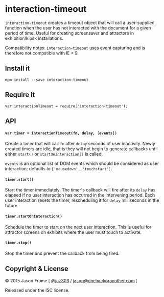 # interaction-timeout

`interaction-timeout` creates a timeout object that will call a user-supplied function when the user has not interacted with the document for a given period of time. Useful for creating screensaver and attractors in exhibition/kiosk installations.

Compatibility notes: `interaction-timeout` uses event capturing and is therefore not compatible with IE < 9.

## Install it

    npm install --save interaction-timeout

## Require it

	var interactionTimeout = require('interaction-timeout');

## API

#### `var timer = interactionTimeout(fn, delay, [events])`

Create a timer that will call `fn` after `delay` seconds of user inactivity. Newly created timers are idle, that is they will not begin to generate callbacks until either `start()` or `startOnInteraction()` is called.

`events` is an optional list of DOM events which should be considered as user interaction; defaults to `['mousedown', 'touchstart']`.

#### `timer.start()`

Start the timer immediately. The timer's callback will fire after its `delay` has elapsed if no user interaction has occurred in the intervening period. Each user interaction resets the timer, rescheduling it for `delay` milliseconds in the future.

#### `timer.startOnInteraction()`

Schedule the timer to start on the next user interaction. This is useful for attractor screens on exhibits where the user must touch to activate.

#### `timer.stop()`

Stop the timer and prevent the callback from being fired.

## Copyright &amp; License

&copy; 2015 Jason Frame [ [@jaz303](http://twitter.com/jaz303) / [jason@onehackoranother.com](mailto:jason@onehackoranother.com) ]

Released under the ISC license.